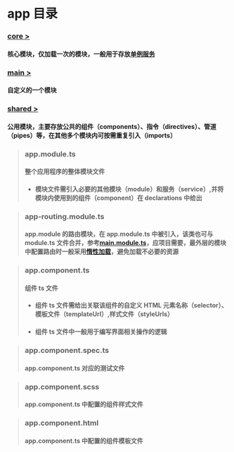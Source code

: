 # app 目录

### [core >](./core)

#### 核心模块，仅加载一次的模块，一般用于存放[单例服务](https://angular.cn/guide/singleton-services#singleton-services)

### [main >](./main)

#### 自定义的一个模块

### [shared >](./shared)

#### 公用模块，主要存放公共的组件（components）、指令（directives）、管道（pipes）等，在其他多个模块内可按需重复引入（imports）

> ### app.module.ts
>
> #### 整个应用程序的整体模块文件
>
> - #### 模块文件需引入必要的其他模块（module）和服务（service）,并将模块内使用到的组件（component）在 declarations 中给出

> ### app-routing.module.ts
>
> #### app.module 的路由模块，在 app.module.ts 中被引入，该类也可与 module.ts 文件合并，参考[main.module.ts](./main/main.module.ts)，应项目需要，最外层的模块中配置路由时一般采用[惰性加载](https://angular.cn/guide/router#lazy-loading-route-configuration)，避免加载不必要的资源

> ### app.component.ts
>
> #### 组件 ts 文件
>
> - #### 组件 ts 文件需给出关联该组件的自定义 HTML 元素名称（selector）、模板文件（templateUrl）,样式文件（styleUrls）
> - #### 组件 ts 文件中一般用于编写界面相关操作的逻辑

> ### app.component.spec.ts
>
> #### app.component.ts 对应的测试文件

> ### app.component.scss
>
> #### app.component.ts 中配置的组件样式文件

> ### app.component.html
>
> #### app.component.ts 中配置的组件模板文件
